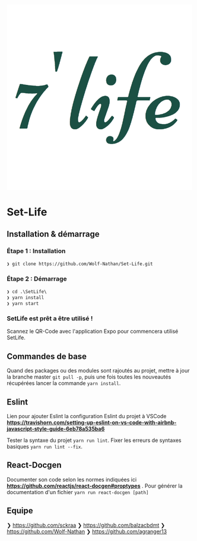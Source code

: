 ![illus](https://github.com/Wolf-Nathan/Set-Life/blob/master/SetLife/assets/images/logo_green_500.png)

# Set-Life

## Installation & démarrage

### Étape 1 : Installation

```
❯ git clone https://github.com/Wolf-Nathan/Set-Life.git
```

### Étape 2 : Démarrage

```
❯ cd .\SetLife\
❯ yarn install
❯ yarn start
```

### SetLife est prêt a être utilisé !

Scannez le QR-Code avec l'application Expo pour commencera utilisé SetLife.

## Commandes de base

Quand des packages ou des modules sont rajoutés au projet, mettre à jour la branche master `git pull -p`, puis une fois toutes les nouveautés récupérées lancer la commande `yarn install`.

## Eslint

Lien pour ajouter Eslint la configuration Eslint du projet à VSCode **https://travishorn.com/setting-up-eslint-on-vs-code-with-airbnb-javascript-style-guide-6eb78a535ba6**

Tester la syntaxe du projet `yarn run lint`.
Fixer les erreurs de syntaxes basiques `yarn run lint --fix`.

## React-Docgen

Documenter son code selon les normes indiquées ici **https://github.com/reactjs/react-docgen#proptypes** .
Pour générer la documentation d'un fichier `yarn run react-docgen [path]`

## Equipe

❯ https://github.com/sckraa
❯ https://github.com/balzacbdmt
❯ https://github.com/Wolf-Nathan
❯ https://github.com/agranger13
